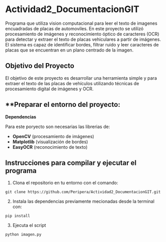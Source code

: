 # Actividad2_DocumentacionGIT
Programa que utiliza vision computacional para leer el texto de imagenes encuadradas de placas de automoviles.
En este proyecto se utilizó procesamiento de imágenes y reconocimiento óptico de caracteres (OCR) para detectar y extraer el texto de placas vehiculares a partir de imágenes. El sistema es capaz de identificar bordes, filtrar ruido y leer caracteres de placas que se encuentran en un plano centrado de la imagen.


## Objetivo del Proyecto

El objetivo de este proyecto es desarrollar una herramienta simple y para extraer el texto de las placas de vehículos utilizando técnicas de procesamiento digital de imágenes y OCR.


##  **Preparar el entorno del proyecto: 

**Dependencias**

 Para este poryecto son necesarias las librerias de:

- **OpenCV** (procesamiento de imágenes)
- **Matplotlib** (visualización de bordes)
- **EasyOCR** (reconocimiento de texto)

## Instrucciones para compilar y ejecutar el programa

1. Clona el repositorio en tu entorno con el comando: 

`git clone https://github.com/Peripera/Actividad2_DocumentacionGIT.git`

2. Instala las dependencias previamente mecionadas desde la terminal con:

`pip install`

3. Ejecuta el script

`python imagen.py`



